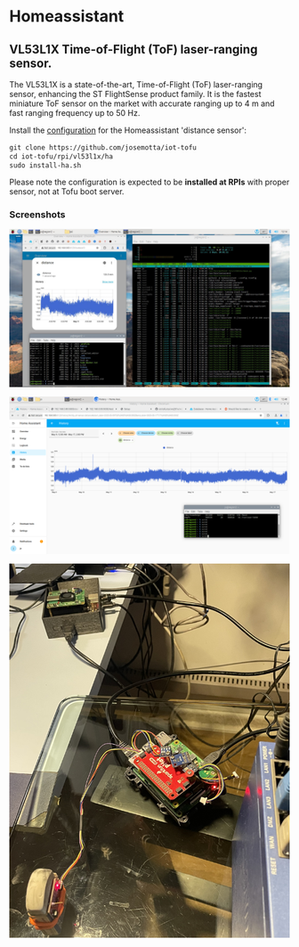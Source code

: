 # Homeassistant

## VL53L1X Time-of-Flight (ToF) laser-ranging sensor.

The VL53L1X is a state-of-the-art, Time-of-Flight (ToF) laser-ranging sensor, enhancing the ST FlightSense product family. It is the fastest miniature ToF sensor on the market with accurate ranging up to 4 m and fast ranging frequency up to 50 Hz.

Install the [configuration](configuration.yaml) for the Homeassistant 'distance sensor':

```
git clone https://github.com/josemotta/iot-tofu
cd iot-tofu/rpi/vl53l1x/ha
sudo install-ha.sh

```

Please note the configuration is expected to be **installed at RPIs** with proper sensor, not at Tofu boot server.

### Screenshots

![Screenshot from Boot server terminal](vl53l1x-screenshot.jpg)

![Homeassistant Graph from distance sensor](vl53l1x-ha-test-8.png)

![Prototype](vl53l1x-test.jpg)

